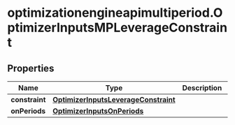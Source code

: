# optimizationengineapimultiperiod.OptimizerInputsMPLeverageConstraint

## Properties

Name | Type | Description | Notes
------------ | ------------- | ------------- | -------------
**constraint** | [**OptimizerInputsLeverageConstraint**](OptimizerInputsLeverageConstraint.md) |  | [optional] 
**onPeriods** | [**OptimizerInputsOnPeriods**](OptimizerInputsOnPeriods.md) |  | [optional] 


